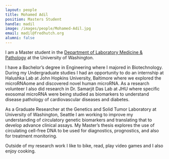 ```yaml
---
layout: people
title: Mohamed Adil
position: Masters Student
handle: madil
image: /images/people/Mohamed-Adil.jpg
email: madil@fredhutch.org
alumni: false
---
```


I am a Master student in the [Department of Laboratory Medicine & Pathology](http://depts.washington.edu/labweb/Education/Master/) at the University of Washington. 

I have a Bachelor’s degree in Engineering where I majored in Biotechnology. During my Undergraduate studies I had an opportunity to do an internship at Halushka Lab at John Hopkins University, Baltimore where we explored the microRNAome and discovered novel human microRNA. As a research volunteer I also did research in Dr. Samarjit Das Lab at JHU where specific exosomal microRNA were being studied as biomarkers to understand disease pathology of cardiovascular diseases and diabetes. 

As a Graduate Researcher at the Genetics and Solid Tumor Laboratory at University of Washington, Seattle I am working to improve my understanding of circulatory genetic biomarkers and translating that to develop advance clinical assays. My Master’s thesis explores the use of circulating cell-free DNA to be used for diagnostics, prognostics, and also for treatment monitoring.

Outside of my research work I like to bike, read, play video games and I also enjoy cooking.
